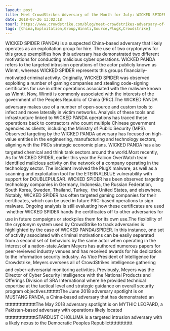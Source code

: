 ```yaml
---
layout: post
title: Meet CrowdStrikes Adversary of the Month for July: WICKED SPIDER
date: 2018-07-26 13:02:18
tourl: https://www.crowdstrike.com/blog/meet-crowdstrikes-adversary-of-the-month-for-july-wicked-spider/
tags: [China,Exploitation,Group,Winnti,Source,PlugX,Crowdstrike]
---
```

WICKED SPIDER (PANDA) is a suspected China-based adversary that likely operates as an exploitation group for hire. The use of two cryptonyms for this group exemplifies how this adversary has demonstrated two different motivations for conducting malicious cyber operations. WICKED PANDA refers to the targeted intrusion operations of the actor publicly known as Winnti, whereas WICKED SPIDER represents this groups financially-motivated criminal activity. Originally, WICKED SPIDER was observed exploiting a number of gaming companies and stealing code-signing certificates for use in other operations associated with the malware known as Winnti. Now, Winnti is commonly associated with the interests of the government of the Peoples Republic of China (PRC).The WICKED PANDA adversary makes use of a number of open-source and custom tools to infect and move laterally in victim networks. Analysis of these tools and infrastructure linked to WICKED PANDA operations has traced these operations back to contractors who count multiple Chinese government agencies as clients, including the Ministry of Public Security (MPS). Observed targeting by the WICKED PANDA adversary has focused on high-value entities in the engineering, manufacturing and technology sectors, aligning with the PRCs strategic economic plans. WICKED PANDA has also targeted chemical and think tank sectors around the world.Most recently, As for WICKED SPIDER, earlier this year the Falcon OverWatch team identified malicious activity on the network of a company operating in the technology sector. The incident involved the PlugX malware, as well as a scanning and exploitation tool for the ETERNALBLUE vulnerability with support for DOUBLEPULSAR. WICKED SPIDER has been observed targeting technology companies in Germany, Indonesia, the Russian Federation, South Korea, Sweden, Thailand, Turkey,  the United States, and elsewhere. Notably, WICKED SPIDER has often targeted gaming companies for their certificates, which can be used in future PRC-based operations to sign malware. Ongoing analysis is still evaluating how these certificates are used  whether WICKED SPIDER hands the certificates off to other adversaries for use in future campaigns or stockpiles them for its own use.The flexibility of the cryptonym system used by CrowdStrike to track adversaries is highlighted by the case of WICKED PANDA/SPIDER. In this instance, one set of activity associated with criminal motivations can be easily separated from a second set of behaviors by the same actor when operating in the interest of a nation-state.Adam Meyers has authored numerous papers for peer-reviewed industry venues and has received awards for his dedication to the information security industry. As Vice President of Intelligence for Crowdstrike, Meyers oversees all of CrowdStrikes intelligence gathering and cyber-adversarial monitoring activities. Previously, Meyers was the Director of Cyber Security Intelligence with the National Products and Offerings Division of SRA International where he provided technical expertise at the tactical level and strategic guidance on overall security program objectives.tttttttttThe June 2018 adversary spotlight is on MUSTANG PANDA, a China-based adversary that has demonstrated antttttttttttttttttttttThe May 2018 adversary spotlight is on MYTHIC LEOPARD, a Pakistan-based adversary with operations likely locatedtttttttttttttttttttttSTARDUST CHOLLIMA is a targeted intrusion adversary with a likely nexus to the Democratic Peoples Republictttttttttttttttt